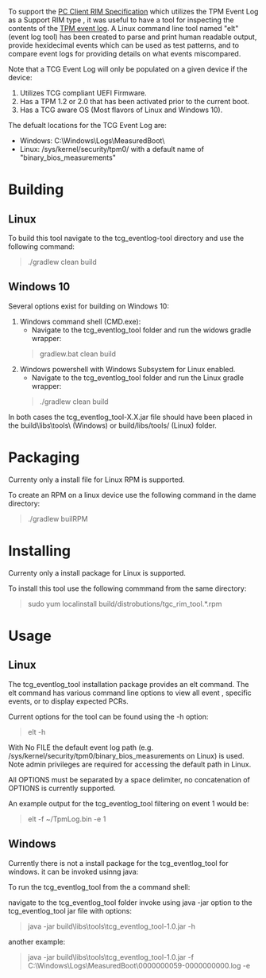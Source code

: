 To support the [PC Client RIM Specification](https://trustedcomputinggroup.org/wp-content/uploads/TCG_PC_Client_RIM_r0p15_15june2020.pdf) which utilizes the TPM Event Log as a Support RIM type , it was useful to have a tool for inspecting the contents of the [TPM event log](https://github.com/nsacyber/HIRS/wiki/TPM-Event-Logs). A Linux command line tool named "elt" (event log tool) has been created to parse and print human readable output, provide hexidecimal events which can be used as test patterns, and to compare event logs for providing details on what events miscompared. 

Note that a TCG Event Log will only be populated on a given device if the device:
1. Utilizes TCG compliant UEFI Firmware.
2. Has a TPM 1.2 or 2.0 that has been activated prior to the current boot.
3. Has a TCG aware OS (Most flavors of Linux and Windows 10).

The defualt locations for the TCG Event Log are:
* Windows:  C:\Windows\Logs\MeasuredBoot\  
* Linux:    /sys/kernel/security/tpm0/    with a default name of "binary_bios_measurements"

# Building

## Linux
To build this tool navigate to the tcg_eventlog-tool directory and use the following command: 
> ./gradlew clean build

## Windows 10
Several options exist for building on Windows 10:

1. Windows command shell (CMD.exe):
   *  Navigate to the tcg_eventlog_tool folder and run the widows gradle wrapper:
   >  gradlew.bat clean build
2. Windows powershell with Windows Subsystem for Linux enabled. 
   *  Navigate to the tcg_eventlog_tool folder and run the Linux gradle wrapper:
   > ./gradlew clean build

In both cases the tcg_eventlog_tool-X.X.jar file should have been placed in the build\libs\tools\ (Windows) or build/libs/tools/ (Linux) folder.

# Packaging
Currenty only a install file for Linux RPM is supported.

To create an RPM on a linux device use the following command in the dame directory:
> ./gradlew builRPM

# Installing
Currenty only a install package for Linux is supported. 

To install this tool use the following commmand from the same directory:
> sudo yum localinstall build/distrobutions/tgc_rim_tool.*.rpm

# Usage
## Linux

The tcg_eventlog_tool installation package provides an elt command. The elt command has various command line options to view all event , specific events,
or to display expected PCRs. 

Current options for the tool can be found using the -h option:

> elt -h

With No FILE the default event log path (e.g. /sys/kernel/security/tpm0/binary_bios_measurements on Linux) is used.
Note admin privileges are required for accessing the default path in Linux.

All OPTIONS must be separated by a space delimiter, no concatenation of OPTIONS is currently supported.

An example output for the tcg_eventlog_tool filtering on event 1 would be:
> elt -f ~/TpmLog.bin -e 1

## Windows
Currently there is not a install package for the tcg_eventlog_tool for windows. it can be invoked usinng java:

To run the tcg_eventlog_tool from the a command shell:

navigate to the tcg_eventlog_tool folder
invoke using java -jar option to the tcg_eventlog_tool jar file with options:

> java -jar build\libs\tools\tcg_eventlog_tool-1.0.jar -h

another example:

> java -jar build\libs\tools\tcg_eventlog_tool-1.0.jar -f C:\Windows\Logs\MeasuredBoot\0000000059-0000000000.log -e

